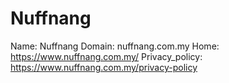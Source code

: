 
# Nuffnang

Name: Nuffnang
Domain: nuffnang.com.my
Home: https://www.nuffnang.com.my/
Privacy_policy: https://www.nuffnang.com.my/privacy-policy
